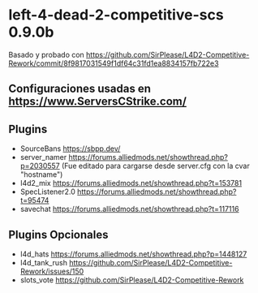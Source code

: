# left-4-dead-2-competitive-scs 0.9.0b
Basado y probado con https://github.com/SirPlease/L4D2-Competitive-Rework/commit/8f9817031549f1df64c31fd1ea8834157fb722e3
## Configuraciones usadas en https://www.ServersCStrike.com/
## Plugins
- SourceBans https://sbpp.dev/
- server_namer https://forums.alliedmods.net/showthread.php?p=2030557 (Fue editado para cargarse desde server.cfg con la cvar "hostname")
- l4d2_mix https://forums.alliedmods.net/showthread.php?t=153781
- SpecListener2.0 https://forums.alliedmods.net/showthread.php?t=95474
- savechat https://forums.alliedmods.net/showthread.php?t=117116
## Plugins Opcionales
- l4d_hats https://forums.alliedmods.net/showthread.php?p=1448127
- l4d_tank_rush https://github.com/SirPlease/L4D2-Competitive-Rework/issues/150
- slots_vote https://github.com/SirPlease/L4D2-Competitive-Rework